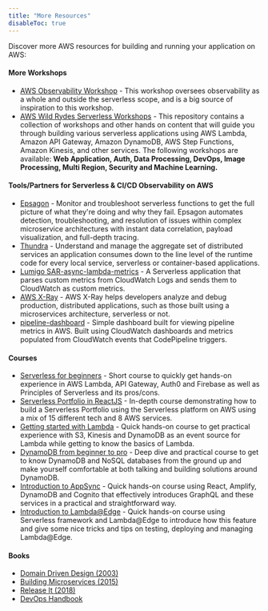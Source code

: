 ```yaml
---
title: "More Resources"
disableToc: true
---
```


Discover more AWS resources for building and running your application on AWS:

#### More Workshops

* [AWS Observability Workshop](https://observability.workshop.aws/) - This workshop oversees observability as a whole and outside the serverless scope, and is a big source of inspiration to this workshop.
* [AWS Wild Rydes Serverless Workshops](https://github.com/aws-samples/aws-serverless-workshops) - This repository contains a collection of workshops and other hands on content that will guide you through building various serverless applications using AWS Lambda, Amazon API Gateway, Amazon DynamoDB, AWS Step Functions, Amazon Kinesis, and other services. The following workshops are available: **Web Application, Auth, Data Processing, DevOps, Image Processing, Multi Region, Security and Machine Learning.**

#### Tools/Partners for Serverless & CI/CD Observability on AWS

* [Epsagon](https://epsagon.com/serverless-observability) - Monitor and troubleshoot serverless functions to get the full picture of what they're doing and why they fail. Epsagon automates detection, troubleshooting, and resolution of issues within complex microservice architectures with instant data correlation, payload visualization, and full-depth tracing.
* [Thundra](https://www.thundra.io/) - Understand and manage the aggregate set of distributed services an application consumes down to the line level of the runtime code for every local service, serverless or container-based applications.
* [Lumigo SAR-async-lambda-metrics](https://github.com/lumigo/SAR-async-lambda-metrics) - A Serverless application that parses custom metrics from CloudWatch Logs and sends them to CloudWatch as custom metrics.
* [AWS X-Ray](https://aws.amazon.com/xray/) - AWS X-Ray helps developers analyze and debug production, distributed applications, such as those built using a microservices architecture, serverless or not.
* [pipeline-dashboard](https://github.com/stelligent/pipeline-dashboard) - Simple dashboard built for viewing pipeline metrics in AWS. Built using CloudWatch dashboards and metrics populated from CloudWatch events that CodePipeline triggers.

#### Courses

* [Serverless for beginners](https://acloud.guru/learn/serverless-for-beginners) - Short course to quickly get hands-on experience in AWS Lambda, API Gateway, Auth0 and Firebase as well as Principles of Serverless and its pros/cons.
* [Serverless Portfolio in ReactJS](https://acloud.guru/learn/serverless-portfolio-with-react) - In-depth course demonstrating how to build a Serverless Portfolio using the Serverless platform on AWS using a mix of 15 different tech and 8 AWS services.
* [Getting started with Lambda](https://acloud.guru/learn/aws-lambda) - Quick hands-on course to get practical experience with S3, Kinesis and DynamoDB as an event source for Lambda while getting to know the basics of Lambda.
* [DynamoDB from beginner to pro](https://acloud.guru/learn/aws-dynamodb) - Deep dive and practical course to get to know DynamoDB and NoSQL databases from the ground up and make yourself comfortable at both talking and building solutions around DynamoDB.
* [Introduction to AppSync](https://acloud.guru/learn/intro-aws-appsync) - Quick hands-on course using React, Amplify, DynamoDB and Cognito that effectively introduces GraphQL and these services in a practical and straightforward way.
* [Introduction to Lambda@Edge](https://acloud.guru/learn/lambda-edge) - Quick hands-on course using Serverless framework and Lambda@Edge to introduce how this feature and give some nice tricks and tips on testing, deploying and managing Lambda@Edge.

#### Books

* [Domain Driven Design (2003)](https://www.amazon.co.uk/Domain-Driven-Design-Tackling-Complexity-Software/dp/0321125215/ref=sr_1_1)
* [Building Microservices (2015)](https://www.amazon.co.uk/Building-Microservices-Sam-Newman/dp/1491950358/ref=pd_bxgy_14_img_3)
* [Release It (2018)](https://www.amazon.com/Release-Design-Deploy-Production-Ready-Software/dp/1680502395/ref=dp_ob_title_bk)
* [DevOps Handbook](https://www.amazon.co.uk/Devops-Handbook-World-Class-Reliability-Organizations/dp/1942788002/ref=sr_1_1)

